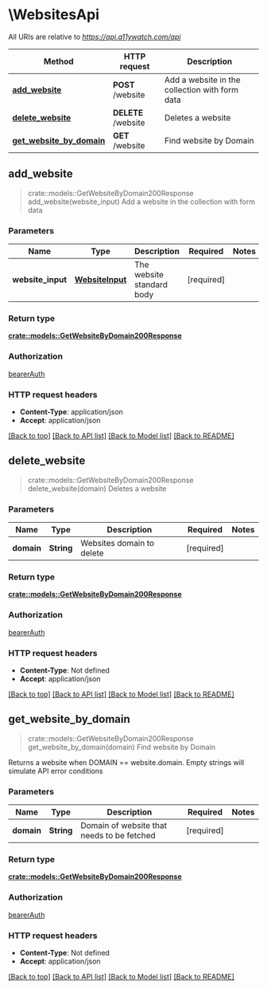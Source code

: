 # \WebsitesApi

All URIs are relative to *https://api.a11ywatch.com/api*

Method | HTTP request | Description
------------- | ------------- | -------------
[**add_website**](WebsitesApi.md#add_website) | **POST** /website | Add a website in the collection with form data
[**delete_website**](WebsitesApi.md#delete_website) | **DELETE** /website | Deletes a website
[**get_website_by_domain**](WebsitesApi.md#get_website_by_domain) | **GET** /website | Find website by Domain



## add_website

> crate::models::GetWebsiteByDomain200Response add_website(website_input)
Add a website in the collection with form data



### Parameters


Name | Type | Description  | Required | Notes
------------- | ------------- | ------------- | ------------- | -------------
**website_input** | [**WebsiteInput**](WebsiteInput.md) | The website standard body | [required] |

### Return type

[**crate::models::GetWebsiteByDomain200Response**](getWebsiteByDomain_200_response.md)

### Authorization

[bearerAuth](../README.md#bearerAuth)

### HTTP request headers

- **Content-Type**: application/json
- **Accept**: application/json

[[Back to top]](#) [[Back to API list]](../README.md#documentation-for-api-endpoints) [[Back to Model list]](../README.md#documentation-for-models) [[Back to README]](../README.md)


## delete_website

> crate::models::GetWebsiteByDomain200Response delete_website(domain)
Deletes a website



### Parameters


Name | Type | Description  | Required | Notes
------------- | ------------- | ------------- | ------------- | -------------
**domain** | **String** | Websites domain to delete | [required] |

### Return type

[**crate::models::GetWebsiteByDomain200Response**](getWebsiteByDomain_200_response.md)

### Authorization

[bearerAuth](../README.md#bearerAuth)

### HTTP request headers

- **Content-Type**: Not defined
- **Accept**: application/json

[[Back to top]](#) [[Back to API list]](../README.md#documentation-for-api-endpoints) [[Back to Model list]](../README.md#documentation-for-models) [[Back to README]](../README.md)


## get_website_by_domain

> crate::models::GetWebsiteByDomain200Response get_website_by_domain(domain)
Find website by Domain

Returns a website when DOMAIN == website.domain.  Empty strings will simulate API error conditions

### Parameters


Name | Type | Description  | Required | Notes
------------- | ------------- | ------------- | ------------- | -------------
**domain** | **String** | Domain of website that needs to be fetched | [required] |

### Return type

[**crate::models::GetWebsiteByDomain200Response**](getWebsiteByDomain_200_response.md)

### Authorization

[bearerAuth](../README.md#bearerAuth)

### HTTP request headers

- **Content-Type**: Not defined
- **Accept**: application/json

[[Back to top]](#) [[Back to API list]](../README.md#documentation-for-api-endpoints) [[Back to Model list]](../README.md#documentation-for-models) [[Back to README]](../README.md)

